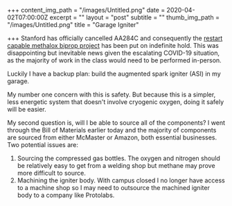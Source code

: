 +++
content_img_path = "/images/Untitled.png"
date = 2020-04-02T07:00:00Z
excerpt = ""
layout = "post"
subtitle = ""
thumb_img_path = "/images/Untitled.png"
title = "Garage Igniter"

+++
Stanford has officially cancelled AA284C and consequently the [restart capable methalox biprop project](https://www.walkerkehoe.com/projects/methalox-engine-1/) has been put on indefinite hold. This was disappointing but inevitable news given the escalating COVID-19 situation, as the majority of work in the class would need to be performed in-person.

Luckily I have a backup plan: build the augmented spark igniter (ASI) in my garage.

My number one concern with this is safety. But because this is a simpler, less energetic system that doesn't involve cryogenic oxygen, doing it safely will be easier.

My second question is, will I be able to source all of the components? I went through the Bill of Materials earlier today and the majority of components are sourced from either McMaster or Amazon, both essential businesses. Two potential issues are:

1. Sourcing the compressed gas bottles. The oxygen and nitrogen should be relatively easy to get from a welding shop but methane may prove more difficult to source. 
2. Machining the igniter body. With campus closed I no longer have access to a machine shop so I may need to outsource the machined igniter body to a company like Protolabs.